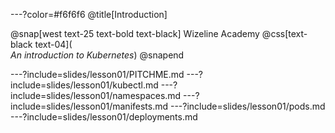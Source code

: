 ---?color=#f6f6f6
@title[Introduction]

@snap[west text-25 text-bold text-black]
Wizeline Academy
@css[text-black text-04](<br>_An introduction to Kubernetes_)
@snapend

---?include=slides/lesson01/PITCHME.md
---?include=slides/lesson01/kubectl.md
---?include=slides/lesson01/namespaces.md
---?include=slides/lesson01/manifests.md
---?include=slides/lesson01/pods.md
---?include=slides/lesson01/deployments.md
